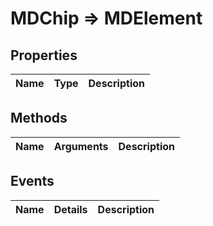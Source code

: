 # MDChip => MDElement

## Properties
Name | Type | Description
--- | --- | ---

## Methods
Name | Arguments | Description
--- | --- | ---

## Events
Name | Details | Description
--- | --- | ---

